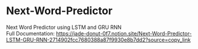 # Next-Word-Predictor
Next Word Predictor using LSTM and GRU RNN  
Full Documentation: https://jade-donut-0f7.notion.site/Next-Word-Predictor-LSTM-GRU-RNN-2714902fcc7680388a87f9930e8b7dd2?source=copy_link
